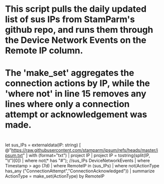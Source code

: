 #
# This script pulls the daily updated list of sus IPs from StamParm's github repo, and runs them through the Device Network Events on the Remote IP column.
# The 'make_set' aggregates the connection actions by IP, while the 'where not' in line 15 removes any lines where only a connection attempt or acknowledgement was made.
#
let sus_IPs = externaldata(IP: string) [
    @"https://raw.githubusercontent.com/stamparm/ipsum/refs/heads/master/ipsum.txt"
] with (format="txt")
| project IP
| project IP = tostring(split(IP, "\t")[0])
| where not(* has "#");
//sus_IPs
DeviceNetworkEvents
| where Timestamp > ago (7d)
| where RemoteIP in (sus_IPs)
| where not(ActionType has_any ("ConnectionAttempt","ConnectionAcknowledged"))
| summarize ActionType = make_set(ActionType) by RemoteIP
